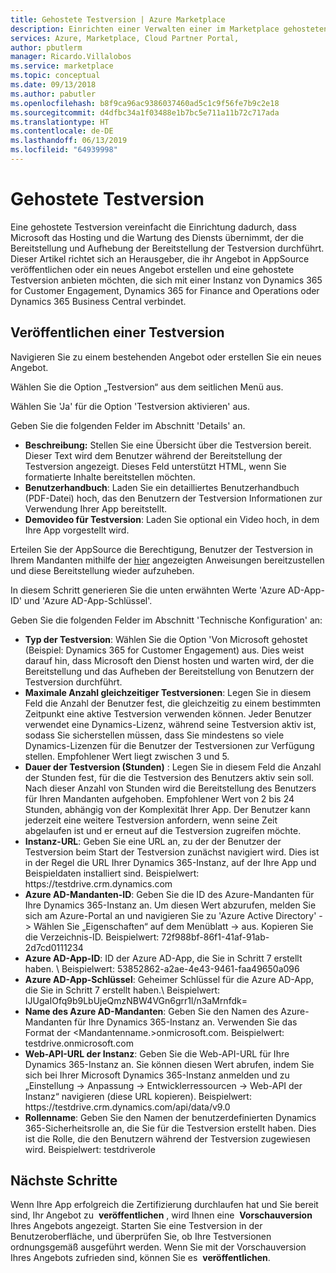 ```yaml
---
title: Gehostete Testversion | Azure Marketplace
description: Einrichten einer Verwalten einer im Marketplace gehosteten Testversion
services: Azure, Marketplace, Cloud Partner Portal,
author: pbutlerm
manager: Ricardo.Villalobos
ms.service: marketplace
ms.topic: conceptual
ms.date: 09/13/2018
ms.author: pabutler
ms.openlocfilehash: b8f9ca96ac9386037460ad5c1c9f56fe7b9c2e18
ms.sourcegitcommit: d4dfbc34a1f03488e1b7bc5e711a11b72c717ada
ms.translationtype: HT
ms.contentlocale: de-DE
ms.lasthandoff: 06/13/2019
ms.locfileid: "64939998"
---
```

# <a name="hosted-test-drive"></a>Gehostete Testversion

Eine gehostete Testversion vereinfacht die Einrichtung dadurch, dass Microsoft das Hosting und die Wartung des Diensts übernimmt, der die Bereitstellung und Aufhebung der Bereitstellung der Testversion durchführt. Dieser Artikel richtet sich an Herausgeber, die ihr Angebot in AppSource veröffentlichen oder ein neues Angebot erstellen und eine gehostete Testversion anbieten möchten, die sich mit einer Instanz von Dynamics 365 for Customer Engagement, Dynamics 365 for Finance and Operations oder Dynamics 365 Business Central verbindet.

## <a name="how-to-publish-a-test-drive"></a>Veröffentlichen einer Testversion

Navigieren Sie zu einem bestehenden Angebot oder erstellen Sie ein neues Angebot.

Wählen Sie die Option „Testversion“ aus dem seitlichen Menü aus.

Wählen Sie \'Ja\' für die Option \'Testversion aktivieren\' aus.

Geben Sie die folgenden Felder im Abschnitt \'Details\' an.

- **Beschreibung:** Stellen Sie eine Übersicht über die Testversion bereit. Dieser Text wird dem Benutzer während der Bereitstellung der Testversion angezeigt. Dieses Feld unterstützt HTML, wenn Sie formatierte Inhalte bereitstellen möchten.
- **Benutzerhandbuch**: Laden Sie ein detailliertes Benutzerhandbuch (PDF-Datei) hoch, das den Benutzern der Testversion Informationen zur Verwendung Ihrer App bereitstellt.
- **Demovideo für Testversion**: Laden Sie optional ein Video hoch, in dem Ihre App vorgestellt wird.

Erteilen Sie der AppSource die Berechtigung, Benutzer der Testversion in Ihrem Mandanten mithilfe der [hier](https://github.com/Microsoft/AppSource/blob/patch-1/Microsoft%20Hosted%20Test%20Drive/Setup-your-Azure-subscription-for-Dynamics365-Microsoft-Hosted-Test-Drives.md) angezeigten Anweisungen bereitzustellen und diese Bereitstellung wieder aufzuheben.

In diesem Schritt generieren Sie die unten erwähnten Werte \'Azure AD-App-ID\' und \'Azure AD-App-Schlüssel\'.

Geben Sie die folgenden Felder im Abschnitt \'Technische Konfiguration\' an:

- **Typ der Testversion**: Wählen Sie die Option \'Von Microsoft gehostet (Beispiel: Dynamics 365 for Customer Engagement) aus. Dies weist darauf hin, dass Microsoft den Dienst hosten und warten wird, der die Bereitstellung und das Aufheben der Bereitstellung von Benutzern der Testversion durchführt.
- **Maximale Anzahl gleichzeitiger Testversionen**: Legen Sie in diesem Feld die Anzahl der Benutzer fest, die gleichzeitig zu einem bestimmten Zeitpunkt eine aktive Testversion verwenden können. Jeder Benutzer verwendet eine Dynamics-Lizenz, während seine Testversion aktiv ist, sodass Sie sicherstellen müssen, dass Sie mindestens so viele Dynamics-Lizenzen für die Benutzer der Testversionen zur Verfügung stellen. Empfohlener Wert liegt zwischen 3 und 5.
- **Dauer der Testversion (Stunden)** : Legen Sie in diesem Feld die Anzahl der Stunden fest, für die die Testversion des Benutzers aktiv sein soll. Nach dieser Anzahl von Stunden wird die Bereitstellung des Benutzers für Ihren Mandanten aufgehoben. Empfohlener Wert von 2 bis 24 Stunden, abhängig von der Komplexität Ihrer App. Der Benutzer kann jederzeit eine weitere Testversion anfordern, wenn seine Zeit abgelaufen ist und er erneut auf die Testversion zugreifen möchte.
- **Instanz-URL**: Geben Sie eine URL an, zu der der Benutzer der Testversion beim Start der Testversion zunächst navigiert wird. Dies ist in der Regel die URL Ihrer Dynamics 365-Instanz, auf der Ihre App und Beispieldaten installiert sind. Beispielwert: https:\//testdrive.crm.dynamics.com
- **Azure AD-Mandanten-ID**: Geben Sie die ID des Azure-Mandanten für Ihre Dynamics 365-Instanz an. Um diesen Wert abzurufen, melden Sie sich am Azure-Portal an und navigieren Sie zu \'Azure Active Directory\' -\> Wählen Sie „Eigenschaften“ auf dem Menüblatt -\> aus. Kopieren Sie die Verzeichnis-ID. Beispielwert: 72f988bf-86f1-41af-91ab-2d7cd0111234
- **Azure AD-App-ID**: ID der Azure AD-App, die Sie in Schritt 7 erstellt haben. \ Beispielwert: 53852862-a2ae-4e43-9461-faa49650a096
- **Azure AD-App-Schlüssel**: Geheimer Schlüssel für die Azure AD-App, die Sie in Schritt 7 erstellt haben.\ Beispielwert: IJUgaIOfq9b9LbUjeQmzNBW4VGn6grr1l/n3aMrnfdk=
- **Name des Azure AD-Mandanten**: Geben Sie den Namen des Azure-Mandanten für Ihre Dynamics 365-Instanz an. Verwenden Sie das Format der \<Mandantenname.\>onmicrosoft.com. Beispielwert: testdrive.onmicrosoft.com
- **Web-API-URL der Instanz**: Geben Sie die Web-API-URL für Ihre Dynamics 365-Instanz an. Sie können diesen Wert abrufen, indem Sie sich bei Ihrer Microsoft Dynamics 365-Instanz anmelden und zu „Einstellung -\> Anpassung -\> Entwicklerressourcen -\> Web-API der Instanz“ navigieren (diese URL kopieren). Beispielwert: https:\//testdrive.crm.dynamics.com/api/data/v9.0 
- **Rollenname**: Geben Sie den Namen der benutzerdefinierten Dynamics 365-Sicherheitsrolle an, die Sie für die Testversion erstellt haben. Dies ist die Rolle, die den Benutzern während der Testversion zugewiesen wird. Beispielwert: testdriverole

## <a name="next-steps"></a>Nächste Schritte

Wenn Ihre App erfolgreich die Zertifizierung durchlaufen hat und Sie bereit sind, Ihr Angebot zu  **veröffentlichen** , wird Ihnen eine  **Vorschauversion**  Ihres Angebots angezeigt. Starten Sie eine Testversion in der Benutzeroberfläche, und überprüfen Sie, ob Ihre Testversionen ordnungsgemäß ausgeführt werden. Wenn Sie mit der Vorschauversion Ihres Angebots zufrieden sind, können Sie es  **veröffentlichen**.
